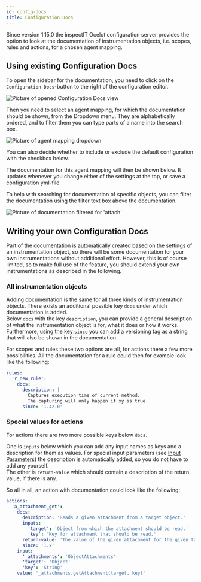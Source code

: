```yaml
---
id: config-docs
title: Configuration Docs
---
```


Since version 1.15.0 the inspectIT Ocelot configuration server provides the option to look at the documentation of instrumentation objects, i.e. scopes, rules and actions, for a chosen agent mapping.

## Using existing Configuration Docs

To open the sidebar for the documentation, you need to click on the `Configuration Docs`-button to the right of the configuration editor.

![Picture of opened Configuration Docs view](assets/config-docs-button.png)

Then you need to select an agent mapping, for which the documentation should be shown, from the Dropdown menu. 
They are alphabetically ordered, and to filter them you can type parts of a name into the search box.

![Picture of agent mapping dropdown](assets/config-docs-dropdown.png)

You can also decide whether to include or exclude the default configuration with the checkbox below.

The documentation for this agent mapping will then be shown below.
It updates whenever you change either of the settings at the top, or save a configuration yml-file.

To help with searching for documentation of specific objects, you can filter the documentation using the filter text box above the documentation.

![Picture of documentation filtered for 'attach'](assets/config-docs-filter.png)


## Writing your own Configuration Docs

Part of the documentation is automatically created based on the settings of an instrumentation object, so there will be some documentation for your own instrumentations without additional effort.
However, this is of course limited, so to make full use of the feature, you should extend your own instrumentations as described in the following.

### All instrumentation objects

Adding documentation is the same for all three kinds of instrumentation objects.
There exists an additional possible key `docs` under which documentation is added.  
Below `docs` with the key `description`, you can provide a general description of what the instrumentation object is for, what it does or how it works.  
Furthermore, using the key `since` you can add a versioning tag as a string that will also be shown in the documentation.

For scopes and rules these two options are all, for actions there a few more possibilities.
All the documentation for a rule could then for example look like the following:
```YAML
rules:
  'r_new_rule':
    docs:
      description: |
        Captures execution time of current method.
        The capturing will only happen if xy is true.
      since: '1.42.0'
```

### Special values for actions

For actions there are two more possible keys below `docs`.

One is `inputs` below which you can add any input names as keys and a description for them as values.
For special input parameters (see [Input Parameters](../instrumentation/rules#input-parameters)) the description is automatically added, so you do not have to add any yourself.  
The other is `return-value` which should contain a description of the return value, if there is any.

So all in all, an action with documentation could look like the following:
```YAML
actions:
  'a_attachment_get':
    docs:
      description: 'Reads a given attachment from a target object.'
      inputs:
        'target': 'Object from which the attachment should be read.'
        'key': 'Key for attachment that should be read.'
      return-value: 'The value of the given attachment for the given target object.'
      since: '1.x'
    input:
      '_attachments': 'ObjectAttachments'
      'target': 'Object'
      'key': 'String'
    value: '_attachments.getAttachment(target, key)'
```
